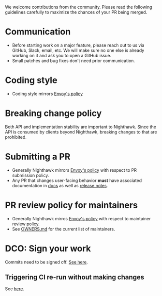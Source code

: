 We welcome contributions from the community. Please read the following guidelines carefully to
maximize the chances of your PR being merged.

# Communication

* Before starting work on a major feature, please reach out to us via GitHub, Slack,
  email, etc. We will make sure no one else is already working on it and ask you to open a
  GitHub issue.
* Small patches and bug fixes don't need prior communication.

# Coding style

* Coding style mirrors [Envoy's policy](https://github.com/envoyproxy/envoy/blob/master/STYLE.md)

# Breaking change policy

Both API and implementation stability are important to Nighthawk. Since the API is consumed by clients beyond Nighthawk, breaking changes to that are prohibited.

# Submitting a PR

* Generally Nighthawk mirrors [Envoy's policy](https://github.com/envoyproxy/envoy/blob/master/CONTRIBUTING.md#pr-review-policy-for-maintainers) with respect to PR submission policy.
* Any PR that changes user-facing behavior **must** have associated documentation in [docs](docs) as
  well as [release notes](docs/root/intro/version_history.rst). 

# PR review policy for maintainers

* Generally Nighthawk mirros [Envoy's policy](https://github.com/envoyproxy/envoy/blob/master/CONTRIBUTING.md#pr-review-policy-for-maintainers) with respect to maintainer review policy.
* See [OWNERS.md](OWNERS.md) for the current list of maintainers.

# DCO: Sign your work

Commits need to be signed off. [See here](https://github.com/envoyproxy/envoy/blob/master/CONTRIBUTING.md#dco-sign-your-work).


## Triggering CI re-run without making changes

See [here](https://github.com/envoyproxy/envoy/blob/master/CONTRIBUTING.md#triggering-ci-re-run-without-making-changes).